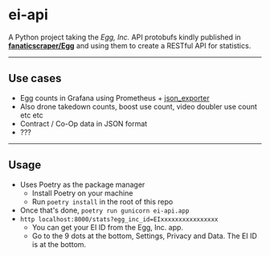 # ei-api

A Python project taking the _Egg, Inc._ API protobufs kindly published in [**fanaticscraper/Egg**](https://github.com/fanaticscraper/Egg) and using them to create a RESTful API for statistics.

---

## Use cases

- Egg counts in Grafana using Prometheus + [json_exporter](https://github.com/prometheus-community/json_exporter)
- Also drone takedown counts, boost use count, video doubler use count etc etc
- Contract / Co-Op data in JSON format
- ???

---

## Usage

- Uses Poetry as the package manager
  - Install Poetry on your machine
  - Run `poetry install` in the root of this repo
- Once that's done, `poetry run gunicorn ei-api.app`
- `http localhost:8000/stats?egg_inc_id=EIxxxxxxxxxxxxxxxx`
  - You can get your EI ID from the Egg, Inc. app.
  - Go to the 9 dots at the bottom, Settings, Privacy and Data. The EI ID is at the bottom.
